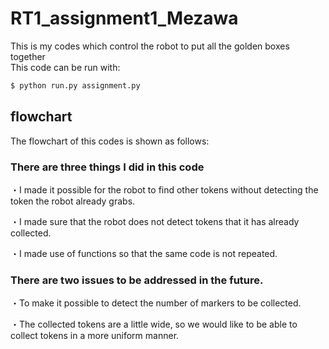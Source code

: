 # RT1_assignment1_Mezawa
This is my codes which control the robot to put all the golden boxes together  
	This code can be run with:

 ```bash
$ python run.py assignment.py 
``` 

## flowchart
The flowchart of this codes is shown as follows:


### There are three things I did in this code

・I made it possible for the robot to find other tokens without detecting the token the robot already grabs.

・I made sure that the robot does not detect tokens that it has already collected.

・I made use of functions so that the same code is not repeated.

### There are two issues to be addressed in the future.

・To make it possible to detect the number of markers to be collected.

・The collected tokens are a little wide, so we would like to be able to collect tokens in a more uniform manner.


